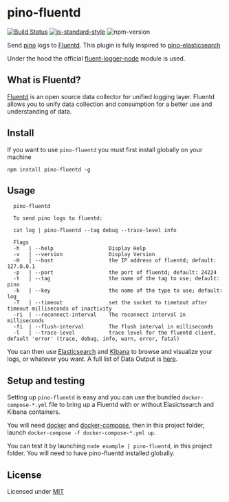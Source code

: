 # pino-fluentd

[![Build Status](https://travis-ci.com/davidedantonio/pino-fluentd.svg?branch=master)](https://travis-ci.com/davidedantonio/pino-fluentd) [![js-standard-style](https://img.shields.io/badge/code%20style-standard-brightgreen.svg?style=flat)](http://standardjs.com/) ![npm-version](https://img.shields.io/npm/v/pino-fluentd.svg)

Send [pino](https://github.com/pinojs/pino) logs to [Fluentd](https://www.fluentd.org/). This plugin is fully inspired to [pino-elasticsearch](https://github.com/pinojs/pino-elasticsearch)

Under the hood the official [fluent-logger-node](https://github.com/fluent/fluent-logger-node) module is used.

## What is Fluentd?

[Fluentd](https://www.fluentd.org/) is an open source data collector for unified logging layer. Fluentd allows you to unify data collection and consumption for a better use and understanding of data.

## Install

If you want to use `pino-fluentd` you must first install globally on your machine

```
npm install pino-fluentd -g
```

## Usage

```
  pino-fluentd

  To send pino logs to fluentd:

  cat log | pino-fluentd --tag debug --trace-level info

  Flags
  -h   | --help                  Display Help
  -v   | --version               Display Version
  -H   | --host                  the IP address of fluentd; default: 127.0.0.1
  -p   | --port                  the port of fluentd; default: 24224
  -t   | --tag                   the name of the tag to use; default: pino
  -k   | --key                   the name of the type to use; default: log
  -T   | --timeout               set the socket to timetout after timeout milliseconds of inactivity
  -ri  | --reconnect-interval    The reconnect interval in milliseconds
  -fi  | --flush-interval        The flush interval in milliseconds
  -l   | --trace-level           trace level for the fluentd client, default 'error' (trace, debug, info, warn, error, fatal)
```

You can then use [Elasticsearch](https://www.elastic.co/products/elasticsearch) and [Kibana](https://www.elastic.co/products/kibana) to browse and visualize your logs, or whatever you want. A full list of Data Output is [here](https://www.fluentd.org/dataoutputs).

## Setup and testing

Setting up `pino-fluentd` is easy and you can use the bundled `docker-compose-*.yml` file to bring up a Fluentd with or without Elasictsearch and Kibana containers.

You will need [docker](https://www.docker.com/) and [docker-compose](https://docs.docker.com/compose/), then in this project folder, launch `docker-compose -f docker-compose-*.yml up`.

You can test it by launching `node example | pino-fluentd`, in this project folder. You will need to have pino-fluentd installed globally.

## License

Licensed under [MIT](./LICENSE)
